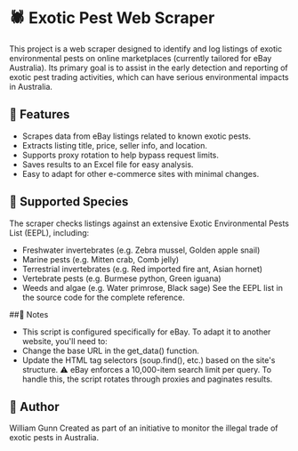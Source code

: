 # 🕷️ Exotic Pest Web Scraper
This project is a web scraper designed to identify and log listings of exotic environmental pests on online marketplaces (currently tailored for eBay Australia). Its primary goal is to assist in the early detection and reporting of exotic pest trading activities, which can have serious environmental impacts in Australia.

## 🚀 Features
- Scrapes data from eBay listings related to known exotic pests.
- Extracts listing title, price, seller info, and location.
- Supports proxy rotation to help bypass request limits.
- Saves results to an Excel file for easy analysis.
- Easy to adapt for other e-commerce sites with minimal changes.

## 📜 Supported Species
The scraper checks listings against an extensive Exotic Environmental Pests List (EEPL), including:
- Freshwater invertebrates (e.g. Zebra mussel, Golden apple snail)
- Marine pests (e.g. Mitten crab, Comb jelly)
- Terrestrial invertebrates (e.g. Red imported fire ant, Asian hornet)
- Vertebrate pests (e.g. Burmese python, Green iguana)
- Weeds and algae (e.g. Water primrose, Black sage)
See the EEPL list in the source code for the complete reference.

##🧠 Notes
- This script is configured specifically for eBay. To adapt it to another website, you'll need to:
- Change the base URL in the get_data() function.
- Update the HTML tag selectors (soup.find(), etc.) based on the site's structure.
⚠️ eBay enforces a 10,000-item search limit per query. To handle this, the script rotates through proxies and paginates results.

## 👤 Author
William Gunn
Created as part of an initiative to monitor the illegal trade of exotic pests in Australia.
